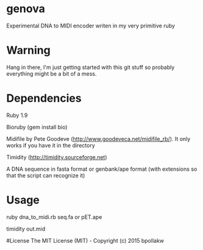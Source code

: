 # genova
Experimental DNA to MIDI encoder writen in my very primitive ruby

# Warning
Hang in there, I'm just getting started with this git stuff so probably everything might be a bit of a mess.

# Dependencies
Ruby 1.9

Bioruby (gem install bio)

Midifile by Pete Goodeve (http://www.goodeveca.net/midifile_rb/). It only works if you have it in the directory

Timidity (http://timidity.sourceforge.net)

A DNA sequence in fasta format or genbank/ape format (with extensions so that the script can recognize it)

# Usage
ruby dna_to_midi.rb seq.fa or pET.ape

timidity out.mid

#License
The MIT License (MIT) - Copyright (c) 2015 bpollakw
